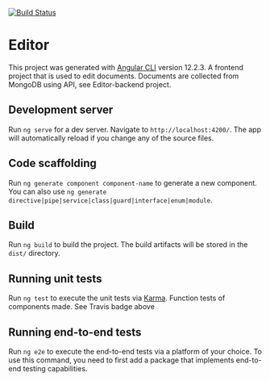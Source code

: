 [![Build Status](https://app.travis-ci.com/fahlstrm/editor-frontend.svg?branch=master)](https://app.travis-ci.com/fahlstrm/editor-frontend)

# Editor

This project was generated with [Angular CLI](https://github.com/angular/angular-cli) version 12.2.3.
A frontend project that is used to edit documents. Documents are collected from MongoDB using API, see Editor-backend project.


## Development server

Run `ng serve` for a dev server. Navigate to `http://localhost:4200/`. The app will automatically reload if you change any of the source files.

## Code scaffolding

Run `ng generate component component-name` to generate a new component. You can also use `ng generate directive|pipe|service|class|guard|interface|enum|module`.

## Build

Run `ng build` to build the project. The build artifacts will be stored in the `dist/` directory.

## Running unit tests

Run `ng test` to execute the unit tests via [Karma](https://karma-runner.github.io).
Function tests of components made. See Travis badge above

## Running end-to-end tests

Run `ng e2e` to execute the end-to-end tests via a platform of your choice. To use this command, you need to first add a package that implements end-to-end testing capabilities.
